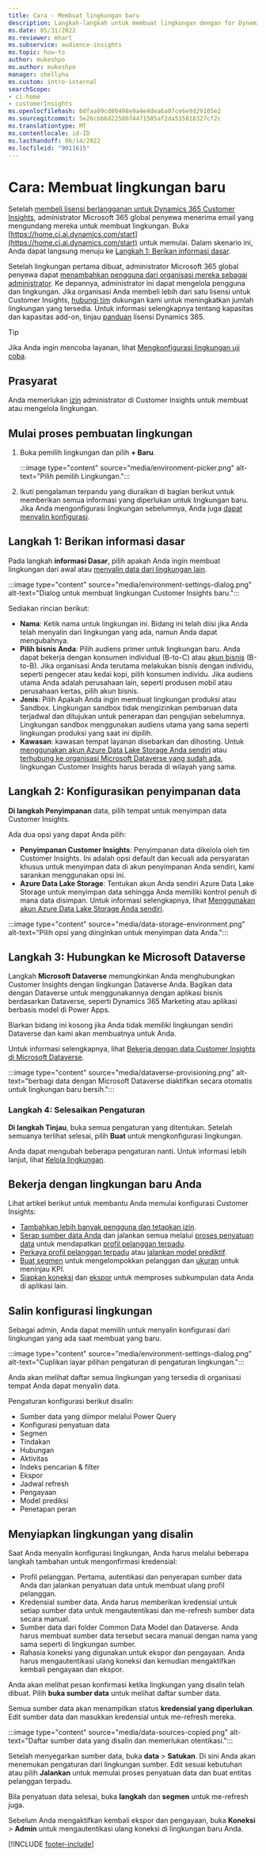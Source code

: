 ```yaml
---
title: Cara - Membuat lingkungan baru
description: Langkah-langkah untuk membuat lingkungan dengan for Dynamics 365 Customer Insights.
ms.date: 05/31/2022
ms.reviewer: mhart
ms.subservice: audience-insights
ms.topic: how-to
author: mukeshpo
ms.author: mukeshpo
manager: shellyha
ms.custom: intro-internal
searchScope:
- ci-home
- customerInsights
ms.openlocfilehash: 6dfaa09cd80498e9a4e4dea6a07ce6e9d29105e2
ms.sourcegitcommit: 5e26cbb6d2258074471505af2da515818327cf2c
ms.translationtype: MT
ms.contentlocale: id-ID
ms.lasthandoff: 06/14/2022
ms.locfileid: "9011615"
---
```

# <a name="how-to-create-a-new-environment"></a>Cara: Membuat lingkungan baru

Setelah [membeli lisensi berlangganan untuk Dynamics 365 Customer Insights](paid-license.md), administrator Microsoft 365 global penyewa menerima email yang mengundang mereka untuk membuat lingkungan. Buka [https://home.ci.ai.dynamics.com/start](https://home.ci.ai.dynamics.com/start) untuk memulai. Dalam skenario ini, Anda dapat langsung menuju ke [Langkah 1: Berikan informasi dasar](#step-1-provide-basic-information).

Setelah lingkungan pertama dibuat, administrator Microsoft 365 global penyewa dapat [menambahkan pengguna dari organisasi mereka sebagai administrator](permissions.md). Ke depannya, administrator ini dapat mengelola pengguna dan lingkungan. Jika organisasi Anda membeli lebih dari satu lisensi untuk Customer Insights, [hubungi tim](https://go.microsoft.com/fwlink/?linkid=2079641) dukungan kami untuk meningkatkan jumlah lingkungan yang tersedia. Untuk informasi selengkapnya tentang kapasitas dan kapasitas add-on, tinjau [panduan](https://go.microsoft.com/fwlink/?LinkId=866544) lisensi Dynamics 365.

> [!TIP]
> Jika Anda ingin mencoba layanan, lihat [Mengkonfigurasi lingkungan uji coba](trial-signup.md).

## <a name="prerequisites"></a>Prasyarat

Anda memerlukan [izin](permissions.md) administrator di Customer Insights untuk membuat atau mengelola lingkungan.

## <a name="start-the-environment-creation-process"></a>Mulai proses pembuatan lingkungan

1. Buka pemilih lingkungan dan pilih **+ Baru**.
  
   :::image type="content" source="media/environment-picker.png" alt-text="Pilih pemilih Lingkungan.":::

1. Ikuti pengalaman terpandu yang diuraikan di bagian berikut untuk memberikan semua informasi yang diperlukan untuk lingkungan baru. Jika Anda mengonfigurasi lingkungan sebelumnya, Anda juga [dapat menyalin konfigurasi](#copy-the-environment-configuration).

## <a name="step-1-provide-basic-information"></a>Langkah 1: Berikan informasi dasar

Pada langkah **informasi Dasar**, pilih apakah Anda ingin membuat lingkungan dari awal atau [menyalin data dari lingkungan lain](#copy-the-environment-configuration).

   :::image type="content" source="media/environment-settings-dialog.png" alt-text="Dialog untuk membuat lingkungan Customer Insights baru.":::

Sediakan rincian berikut:

- **Nama**: Ketik nama untuk lingkungan ini. Bidang ini telah diisi jika Anda telah menyalin dari lingkungan yang ada, namun Anda dapat mengubahnya.
- **Pilih bisnis Anda**: Pilih audiens primer untuk lingkungan baru. Anda dapat bekerja dengan konsumen individual (B-to-C) atau [akun bisnis](work-with-business-accounts.md) (B-to-B). Jika organisasi Anda terutama melakukan bisnis dengan individu, seperti pengecer atau kedai kopi, pilih konsumen individu. Jika audiens utama Anda adalah perusahaan lain, seperti produsen mobil atau perusahaan kertas, pilih akun bisnis.
- **Jenis**: Pilih Apakah Anda ingin membuat lingkungan produksi atau Sandbox. Lingkungan sandbox tidak mengizinkan pembaruan data terjadwal dan ditujukan untuk penerapan dan pengujian sebelumnya. Lingkungan sandbox menggunakan audiens utama yang sama seperti lingkungan produksi yang saat ini dipilih.
- **Kawasan**: kawasan tempat layanan disebarkan dan dihosting. Untuk [menggunakan akun Azure Data Lake Storage Anda sendiri](own-data-lake-storage.md) atau [terhubung ke organisasi Microsoft Dataverse yang sudah ada](customer-insights-dataverse.md), lingkungan Customer Insights harus berada di wilayah yang sama.

## <a name="step-2-configure-data-storage"></a>Langkah 2: Konfigurasikan penyimpanan data

**Di langkah Penyimpanan** data, pilih tempat untuk menyimpan data Customer Insights.

Ada dua opsi yang dapat Anda pilih:

- **Penyimpanan Customer Insights**: Penyimpanan data dikelola oleh tim Customer Insights. Ini adalah opsi default dan kecuali ada persyaratan khusus untuk menyimpan data di akun penyimpanan Anda sendiri, kami sarankan menggunakan opsi ini.
- **Azure Data Lake Storage**: Tentukan akun Anda sendiri Azure Data Lake Storage untuk menyimpan data sehingga Anda memiliki kontrol penuh di mana data disimpan. Untuk informasi selengkapnya, lihat [Menggunakan akun Azure Data Lake Storage Anda sendiri](own-data-lake-storage.md).

:::image type="content" source="media/data-storage-environment.png" alt-text="Pilih opsi yang diinginkan untuk menyimpan data Anda.":::

## <a name="step-3-connect-to-microsoft-dataverse"></a>Langkah 3: Hubungkan ke Microsoft Dataverse

Langkah **Microsoft Dataverse** memungkinkan Anda menghubungkan Customer Insights dengan lingkungan Dataverse Anda. Bagikan data dengan Dataverse untuk menggunakannya dengan aplikasi bisnis berdasarkan Dataverse, seperti Dynamics 365 Marketing atau aplikasi berbasis model di Power Apps.


Biarkan bidang ini kosong jika Anda tidak memiliki lingkungan sendiri Dataverse dan kami akan membuatnya untuk Anda.

Untuk informasi selengkapnya, lihat [Bekerja dengan data Customer Insights di Microsoft Dataverse](customer-insights-dataverse.md).

:::image type="content" source="media/dataverse-provisioning.png" alt-text="berbagi data dengan Microsoft Dataverse diaktifkan secara otomatis untuk lingkungan baru bersih.":::

### <a name="step-4-finalize-the-settings"></a>Langkah 4: Selesaikan Pengaturan

**Di langkah Tinjau**, buka semua pengaturan yang ditentukan. Setelah semuanya terlihat selesai, pilih **Buat** untuk mengkonfigurasi lingkungan.

Anda dapat mengubah beberapa pengaturan nanti. Untuk informasi lebih lanjut, lihat [Kelola lingkungan](manage-environments.md).

## <a name="work-with-your-new-environment"></a>Bekerja dengan lingkungan baru Anda

Lihat artikel berikut untuk membantu Anda memulai konfigurasi Customer Insights:

- [Tambahkan lebih banyak pengguna dan tetapkan izin](permissions.md).
- [Serap sumber data Anda](data-sources.md) dan jalankan semua melalui [proses penyatuan data](data-unification.md) untuk mendapatkan [profil pelanggan terpadu](customer-profiles.md).
- [Perkaya profil pelanggan terpadu](enrichment-hub.md) atau [jalankan model prediktif](predictions-overview.md).
- [Buat segmen](segments.md) untuk mengelompokkan pelanggan dan [ukuran](measures.md) untuk meninjau KPI.
- [Siapkan koneksi](connections.md) dan [ekspor](export-destinations.md) untuk memproses subkumpulan data Anda di aplikasi lain.

## <a name="copy-the-environment-configuration"></a>Salin konfigurasi lingkungan

Sebagai admin, Anda dapat memilih untuk menyalin konfigurasi dari lingkungan yang ada saat membuat yang baru.

:::image type="content" source="media/environment-settings-dialog.png" alt-text="Cuplikan layar pilihan pengaturan di pengaturan lingkungan.":::

Anda akan melihat daftar semua lingkungan yang tersedia di organisasi tempat Anda dapat menyalin data.

Pengaturan konfigurasi berikut disalin:

- Sumber data yang diimpor melalui Power Query
- Konfigurasi penyatuan data
- Segmen
- Tindakan
- Hubungan
- Aktivitas
- Indeks pencarian & filter
- Ekspor
- Jadwal refresh
- Pengayaan
- Model prediksi
- Penetapan peran

## <a name="set-up-a-copied-environment"></a>Menyiapkan lingkungan yang disalin

Saat Anda menyalin konfigurasi lingkungan, Anda harus melalui beberapa langkah tambahan untuk mengonfirmasi kredensial:

- Profil pelanggan. Pertama, autentikasi dan penyerapan sumber data Anda dan jalankan penyatuan data untuk membuat ulang profil pelanggan.
- Kredensial sumber data. Anda harus memberikan kredensial untuk setiap sumber data untuk mengautentikasi dan me-refresh sumber data secara manual.
- Sumber data dari folder Common Data Model dan Dataverse. Anda harus membuat sumber data tersebut secara manual dengan nama yang sama seperti di lingkungan sumber.
- Rahasia koneksi yang digunakan untuk ekspor dan pengayaan. Anda harus mengautentikasi ulang koneksi dan kemudian mengaktifkan kembali pengayaan dan ekspor.

Anda akan melihat pesan konfirmasi ketika lingkungan yang disalin telah dibuat. Pilih **buka sumber data** untuk melihat daftar sumber data.

Semua sumber data akan menampilkan status **kredensial yang diperlukan**. Edit sumber data dan masukkan kredensial untuk me-refresh mereka.

:::image type="content" source="media/data-sources-copied.png" alt-text="Daftar sumber data yang disalin dan memerlukan otentikasi.":::

Setelah menyegarkan sumber data, buka **data** > **Satukan**. Di sini Anda akan menemukan pengaturan dari lingkungan sumber. Edit sesuai kebutuhan atau pilih **Jalankan** untuk memulai proses penyatuan data dan buat entitas pelanggan terpadu.

Bila penyatuan data selesai, buka **langkah** dan **segmen** untuk me-refresh juga.

Sebelum Anda mengaktifkan kembali ekspor dan pengayaan, buka **Koneksi** > **Admin** untuk mengautentikasi ulang koneksi di lingkungan baru Anda.

[!INCLUDE [footer-include](includes/footer-banner.md)]
